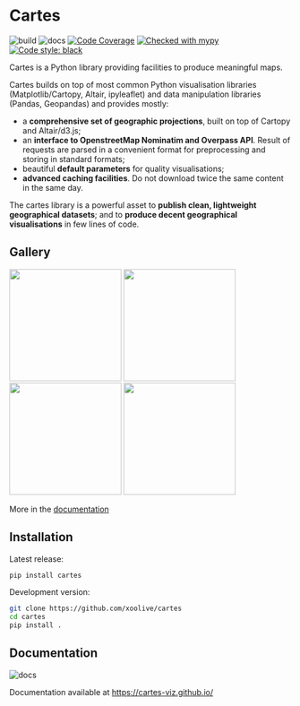 # Cartes

![build](https://github.com/xoolive/cartes/workflows/build/badge.svg)
![docs](https://github.com/xoolive/cartes/actions/workflows/github-pages.yml/badge.svg)
[![Code Coverage](https://img.shields.io/codecov/c/github/xoolive/cartes.svg)](https://codecov.io/gh/xoolive/cartes)
[![Checked with mypy](https://img.shields.io/badge/mypy-checked-blue.svg)](https://mypy.readthedocs.io/)
[![Code style: black](https://img.shields.io/badge/code%20style-black-black.svg)](https://github.com/psf/black)

Cartes is a Python library providing facilities to produce meaningful maps.

Cartes builds on top of most common Python visualisation libraries (Matplotlib/Cartopy, Altair, ipyleaflet) and data manipulation libraries (Pandas, Geopandas) and provides mostly:

- a **comprehensive set of geographic projections**, built on top of Cartopy and Altair/d3.js;
- an **interface to OpenstreetMap Nominatim and Overpass API**. Result of requests are parsed in a convenient format for preprocessing and storing in standard formats;
- beautiful **default parameters** for quality visualisations;
- **advanced caching facilities**. Do not download twice the same content in the same day.

The cartes library is a powerful asset to **publish clean, lightweight geographical datasets**; and to **produce decent geographical visualisations** in few lines of code.

## Gallery

<a href="https://cartes-viz.github.io/gallery/mercantour.html" display='block'><img width="200px" height="200px" src="https://cartes-viz.github.io/_static/homepage/mercantour.png"></a>
<a href="https://cartes-viz.github.io/gallery/airports.html" display='block'><img width="200px" height="200px" src="https://cartes-viz.github.io/_static/homepage/airports.png"></a>
<a href="https://cartes-viz.github.io/gallery/tokyo_metro.html#zoom-in-to-downtown-tokyo" display='block'><img width="200px" height="200px" src="https://cartes-viz.github.io/_static/homepage/tokyo.png"></a>
<a href="https://cartes-viz.github.io/gallery/footprint.html" display='block'><img width="200px" height="200px" src="https://cartes-viz.github.io/_static/homepage/antibes.png"></a>

More in the [documentation](https://cartes-viz.github.io/gallery.html)

## Installation

Latest release:

```sh
pip install cartes
```

Development version:

```sh
git clone https://github.com/xoolive/cartes
cd cartes
pip install .
```

## Documentation

![docs](https://github.com/xoolive/cartes/actions/workflows/github-pages.yml/badge.svg)

Documentation available at https://cartes-viz.github.io/
